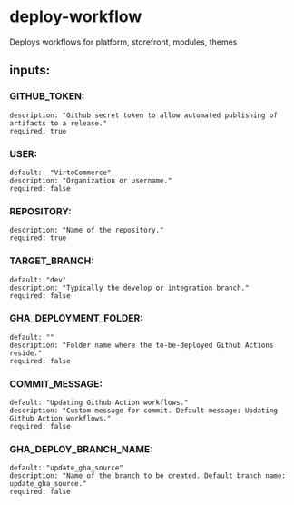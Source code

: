 # deploy-workflow

Deploys workflows for platform, storefront, modules, themes

## inputs:
### GITHUB_TOKEN:
    description: "Github secret token to allow automated publishing of artifacts to a release."
    required: true
### USER:
    default:  "VirtoCommerce"
    description: "Organization or username."
    required: false
### REPOSITORY:
    description: "Name of the repository."
    required: true
### TARGET_BRANCH:
    default: "dev"
    description: "Typically the develop or integration branch."
    required: false
### GHA_DEPLOYMENT_FOLDER:
    default: ""
    description: "Folder name where the to-be-deployed Github Actions reside."
    required: false
### COMMIT_MESSAGE:
    default: "Updating Github Action workflows."
    description: "Custom message for commit. Default message: Updating Github Action workflows."
    required: false
### GHA_DEPLOY_BRANCH_NAME:
    default: "update_gha_source"
    description: "Name of the branch to be created. Default branch name: update_gha_source."
    required: false